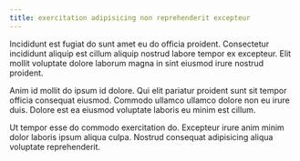 ```yaml
---
title: exercitation adipisicing non reprehenderit excepteur
---
```


Incididunt est fugiat do sunt amet eu do officia proident. Consectetur incididunt aliquip est cillum aliquip nostrud labore tempor ex excepteur. Elit mollit voluptate dolore laborum magna in sint eiusmod irure nostrud proident.

Anim id mollit do ipsum id dolore. Qui elit pariatur proident sunt sit tempor officia consequat eiusmod. Commodo ullamco ullamco dolore non eu irure duis. Dolore est ea eiusmod voluptate laboris eu minim est cillum.

Ut tempor esse do commodo exercitation do. Excepteur irure anim minim dolor laboris ipsum aliqua culpa. Nostrud consequat adipisicing aliqua voluptate reprehenderit.